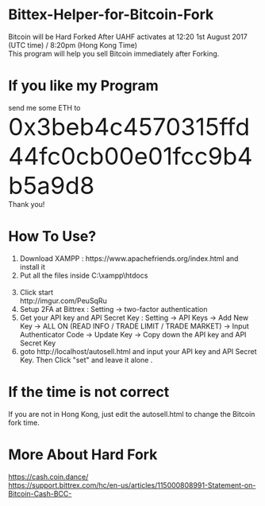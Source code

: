 # Bittex-Helper-for-Bitcoin-Fork
Bitcoin will be Hard Forked After UAHF activates at 12:20 1st August 2017 (UTC time) / 8:20pm (Hong Kong Time)<br>
This program will help you sell Bitcoin immediately after Forking.

# If you like my Program
send me some ETH to <font size="30">0x3beb4c4570315ffd44fc0cb00e01fcc9b4b5a9d8</font><br>
Thank you!

# How To Use?
<ol>
  <li>Download XAMPP : https://www.apachefriends.org/index.html and install it</li>
  <li>Put all the files inside C:\xampp\htdocs</li>
  <li>Click start<br>http://imgur.com/PeuSqRu</li>
  <li>Setup 2FA at Bittrex : Setting -> two-factor authentication</li>
  <li>Get your API key and API Secret Key : Setting -> API Keys -> Add New Key -> ALL ON (READ INFO /	TRADE LIMIT /	TRADE MARKET) -> Input Authenticator Code -> Update Key -> Copy down the API key and API Secret Key</li>
  <li>goto http://localhost/autosell.html and input your API key and API Secret Key. Then Click "set" and leave it alone .</li>
</ol> 

# If the time is not correct
If you are not in Hong Kong, just edit the autosell.html to change the Bitcoin fork time.

# More About Hard Fork
https://cash.coin.dance/<br>
https://support.bittrex.com/hc/en-us/articles/115000808991-Statement-on-Bitcoin-Cash-BCC-
